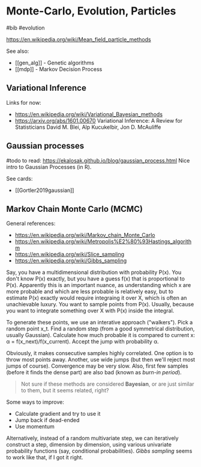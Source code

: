 # Monte-Carlo, Evolution, Particles

#bib #evolution

https://en.wikipedia.org/wiki/Mean_field_particle_methods

See also:
* [[gen_alg]] - Genetic algorithms
* [[mdp]] - Markov Decision Process

## Variational Inference
Links for now:
* https://en.wikipedia.org/wiki/Variational_Bayesian_methods
* https://arxiv.org/abs/1601.00670
Variational Inference: A Review for Statisticians
David M. Blei, Alp Kucukelbir, Jon D. McAuliffe

## Gaussian processes
#todo to read:
https://ekalosak.github.io/blog/gaussian_process.html
Nice intro to Gaussian Processes (in R).

See cards:
* [[Gortler2019gaussian]]

## Markov Chain Monte Carlo (MCMC)
General references:
* https://en.wikipedia.org/wiki/Markov_chain_Monte_Carlo
* https://en.wikipedia.org/wiki/Metropolis%E2%80%93Hastings_algorithm
* https://en.wikipedia.org/wiki/Slice_sampling
* https://en.wikipedia.org/wiki/Gibbs_sampling

Say, you have a multidimensional distribution with probability P(x). You don't know P(x) exactly, but you have a guess f(x) that is proportional to P(x). Apparently this is an important nuance, as understanding which x are more probable and which are less probable is relatively easy, but to estimate P(x) exactly would require integraing it over X, which is often an unachievable luxury. You want to sample points from P(x). Usually, because you want to integrate something over X with P(x) inside the integral.

To generate these points, we use an interative approach ("walkers"). Pick a random point x_t. Find a random step (from a good symmetrical distribution, usually Gaussian). Calculate how much probable it is compared to current x: α = f(x_next)/f(x_current). Accept the jump with probability α.

Obviously, it makes consecutive samples highly correlated. One option is to throw most points away. Another, use wide jumps (but then we'll reject most jumps of course). Convergence may be very slow. Also, first few samples (before it finds the dense part) are also bad (known as *burn-in period*).

> Not sure if these methods are considered **Bayesian**, or are just similar to them, but it seems related, right?

Some ways to improve:
* Calculate gradient and try to use it
* Jump back if dead-ended
* Use momentum

Alternatively, instead of a random multivariate step, we can iteratively construct a step, dimension by dimension, using various univariate probability functions (say, conditional probabilities). *Gibbs sampling* seems to work like that, if I got it right.